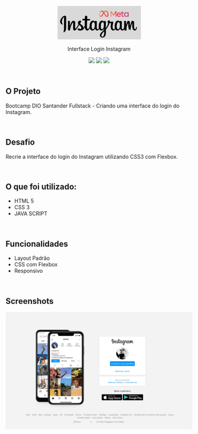 <p align="center">
  <img src="img/logo-repositorio.png" />
</p>


<p align="center">
Interface Login Instagram
</p>

<p align="center">
<img src="https://img.shields.io/badge/HTML5-E34F26?style=for-the-badge&logo=html5&logoColor=white">
<img src="https://img.shields.io/badge/CSS3-1572B6?style=for-the-badge&logo=css3&logoColor=white">
<img src="https://img.shields.io/badge/JavaScript-323330?style=for-the-badge&logo=javascript&logoColor=F7DF1E">
</p>


<br>

## O Projeto
Bootcamp DIO Santander Fullstack - Criando uma interface do login do Instagram.

<br>

## Desafio
Recrie a interface do login do Instagram utilizando CSS3 com Flexbox.

<br>

## O que foi utilizado:
  * HTML 5
  * CSS 3
  * JAVA SCRIPT

<br>

## Funcionalidades

- Layout Padrão
- CSS com Flexbox
- Responsivo

<br>

## Screenshots

![App](./img/print.png)

